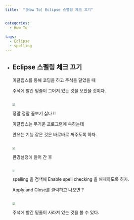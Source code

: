 ```yaml
---
title:  "[How To] Eclipse 스펠링 체크 끄기"


categories:
  - How To

tags:
  - Eclipse
  - spelling
---
```


- ## Eclipse 스펠링 체크 끄기

  이클립스를 통해 코딩을 하고 주석을 달았을 때

  주석에 빨간 밑줄이 그어져 있는 것을 보았을 것이다.

  <br>

  <img src="https://nam-ki-bok.github.io/assets/images/eclipse/spelling.png" style="zoom:50%;" />

  정말 정말 꼴보기 싫다 !!

  이클립스는 무거운 프로그램에 속하는데

  안쓰는 기능 같은 것은 바로바로 꺼주도록 하자.

  <br>

  <img src="https://nam-ki-bok.github.io/assets/images/eclipse/spelling2.png" style="zoom:50%;" />

  환경설정에 들어 간 후

  <br>

  <img src="https://nam-ki-bok.github.io/assets/images/eclipse/spelling3.png" style="zoom:40%;" />

  spelling 을 검색해 Enable spell checking 을 해제하도록 하자.

  Apply and Close를 클릭하고 나오면 ?

  <br>

  <img src="https://nam-ki-bok.github.io/assets/images/eclipse/spelling4.png" style="zoom:50%;" />

  주석에 빨간 밑줄이 사라져 있는 것을 볼 수 있다.

